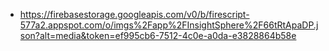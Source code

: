 - https://firebasestorage.googleapis.com/v0/b/firescript-577a2.appspot.com/o/imgs%2Fapp%2FInsightSphere%2F66tRtApaDP.json?alt=media&token=ef995cb6-7512-4c0e-a0da-e3828864b58e
